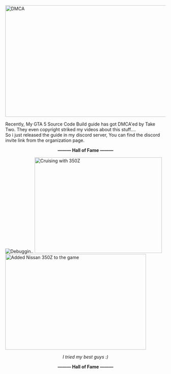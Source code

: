 <img width="1050" height="350" src="https://github.com/user-attachments/assets/0ecbb89b-450f-4222-b227-5a2e7a65c498" title="DMCA">

Recently, My GTA 5 Source Code Build guide has got DMCA'ed by Take Two. They even copyright striked my videos about this stuff....<br>
So i just released the guide in my discord server, You can find the discord invite link from the organization page.



**<p align="center">——— Hall of Fame ———</p>**
<img src="https://github.com/P0L3NARUBA/.github/assets/146978592/f9da16a1-3854-4ea9-900d-5a490cfc5f36" title="Debuggin..">
<img width="400" height="300" src="https://github.com/P0L3NARUBA/.github/assets/146978592/b1b05b8c-4e0e-4bee-8ef0-792921b55b45" title="Cruising with 350Z">
<img width="442" height="300" src="https://github.com/P0L3NARUBA/.github/assets/146978592/129fc13b-9837-4d69-9775-4df910a37b9a" title="Added Nissan 350Z to the game">

*<p align=center>I tried my best guys :)</p>*

**<p align="center">——— Hall of Fame ———</p>**

<!-- For those who reading this, dSB3aW4gYm9pLg== -->
